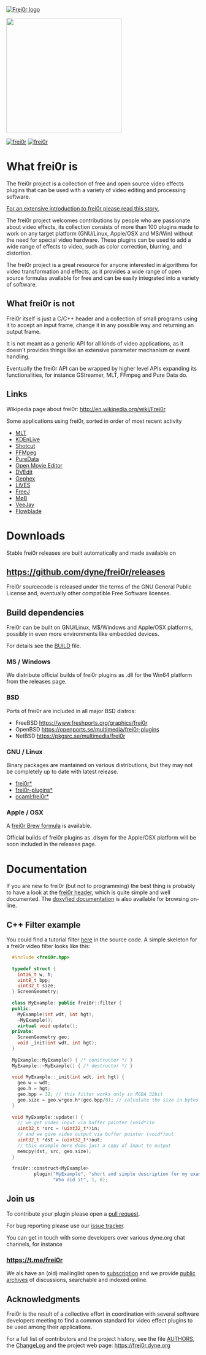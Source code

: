 [![Frei0r logo](https://github.com/dyne/frei0r/raw/gh_pages/pics/frei0r.png)](https://frei0r.dyne.org)

<img src="https://files.dyne.org/software_by_dyne.png" width="300">

[![frei0r](https://github.com/dyne/frei0r/actions/workflows/test.yml/badge.svg)](https://github.com/dyne/frei0r/actions/workflows/test.yml)
[![frei0r](https://github.com/dyne/frei0r/actions/workflows/release.yml/badge.svg)](https://github.com/dyne/frei0r/actions/workflows/release.yml)


# What frei0r is 

The frei0r project is a collection of free and open source video effects plugins that can be used with a variety of video editing and processing software.

[For an extensive introduction to frei0r please read this story.](https://jaromil.medium.com/frei0r-the-free-and-open-source-video-effect-preservation-project-604134dde8b3?source=friends_link&sk=c83a054b979d421279f5fc3d2ea1acd8)

The frei0r project welcomes contributions by people who are passionate about video effects, its collection consists of more than 100 plugins made to work on any target platform (GNU/Linux, Apple/OSX and MS/Win) without the need for special video hardware. These plugins can be used to add a wide range of effects to video, such as color correction, blurring, and distortion.

The frei0r project is a great resource for anyone interested in algorithms for video transformation and effects, as it provides a wide range of open source formulas available for free and can be easily integrated into a variety of software. 


## What frei0r is not 

Frei0r itself is just a C/C++ header and a collection of small programs using it to accept an input frame, change it in any possible way and returning an output frame.

It is not meant as a generic API for all kinds of video applications, as it doesn't provides things like an extensive parameter mechanism or event handling.

Eventually the frei0r API can be wrapped by higher level APIs expanding its functionalities, for instance GStreamer, MLT, FFmpeg and Pure Data do.

## Links

Wikipedia page about frei0r: http://en.wikipedia.org/wiki/Frei0r

Some applications using frei0r, sorted in order of most recent activity

- [MLT](http://www.mltframework.org/)
- [KDEnLive](http://www.kdenlive.org/)
- [Shotcut](https://www.shotcut.org/)
- [FFMpeg](https://g=ffmpeg.org)
- [PureData](http://www.artefacte.org/pd/)
- [Open  Movie  Editor](http://openmovieeditor.sourceforge.net/)
- [DVEdit](http://www.freenet.org.nz/dvedit)
- [Gephex](http://www.gephex.org/)
- [LiVES](http://lives.sf.net)
- [FreeJ](http://freej.dyne.org)
- [MøB](http://mob.bek.no/)
- [VeeJay](http://veejayhq.net)
- [Flowblade](http://code.google.com/p/flowblade/)


# Downloads

Stable frei0r releases are built automatically and made available on

## https://github.com/dyne/frei0r/releases

Frei0r sourcecode is released under the terms of the GNU General Public License and, eventually other compatible Free Software licenses.

## Build dependencies 

Frei0r can be built on GNU/Linux, M$/Windows and Apple/OSX platforms, possibly in even more environments like embedded devices.

For details see the [BUILD](/BUILD.md) file.

### MS / Windows

We distribute official builds of frei0r plugins as .dll for the Win64 platform from the releases page.

### BSD

Ports of frei0r are included in all major BSD distros:
- FreeBSD https://www.freshports.org/graphics/frei0r
- OpenBSD https://openports.se/multimedia/frei0r-plugins
- NetBSD https://pkgsrc.se/multimedia/frei0r

### GNU / Linux

Binary packages are mantained on various distributions, but they may not be completely up to date with latest release.

- [frei0r*](https://repology.org/project/frei0r/versions)
- [frei0r-plugins*](https://repology.org/project/frei0r-plugins/versions)
- [ocaml:frei0r*](https://repology.org/project/ocaml:frei0r/versions)

### Apple / OSX 

A [frei0r Brew formula](https://formulae.brew.sh/formula/frei0r) is available.

Official builds of frei0r plugins as .dlsym for the Apple/OSX platform will be soon included in the releases page.

# Documentation 


If you are new to frei0r (but not to programming) the best thing is probably to have a look at the [frei0r header](/include/frei0r.h), which is quite simple and well documented. The [doxyfied documentation](http://frei0r.dyne.org/codedoc/html) is also available for browsing on-line.


## C++ Filter example 

You could find a tutorial filter [here](https://github.com/dyne/frei0r/tree/master/src/filter/tutorial) in the source code.
A simple skeleton for a frei0r video filter looks like this:

```c++
  #include <frei0r.hpp>
  
  typedef struct {
    int16_t w, h;
    uint8_t bpp;
    uint32_t size;
  } ScreenGeometry;
  
  class MyExample: public frei0r::filter {
  public:
    MyExample(int wdt, int hgt);
    ~MyExample();
    virtual void update();
  private:
    ScreenGeometry geo;
    void _init(int wdt, int hgt);
  }
  
  MyExample::MyExample() { /* constructor */ }
  MyExample::~MyExample() { /* destructor */ }
  
  void MyExample::_init(int wdt, int hgt) {
    geo.w = wdt;
    geo.h = hgt;
    geo.bpp = 32; // this filter works only in RGBA 32bit
    geo.size = geo.w*geo.h*(geo.bpp/8); // calculate the size in bytes
  }
  
  void MyExample::update() {
    // we get video input via buffer pointer (void*)in 
    uint32_t *src = (uint32_t*)in;
    // and we give video output via buffer pointer (void*)out
    uint32_t *dst = (uint32_t*)out;
    // this example here does just a copy of input to output
    memcpy(dst, src, geo.size);
  }
    
  frei0r::construct<MyExample>
          plugin("MyExample", "short and simple description for my example",
                 "Who did it", 1, 0);
```

## Join us 

To contribute your plugin please open a [pull request](https://github.com/dyne/frei0r/pulls).

For bug reporting please use our [issue tracker](https://github.com/dyne/frei0r/issues).

You can get in touch with some developers over various dyne.org chat channels, for instance

### https://t.me/frei0r

We als have an (old) mailinglist open to [subscription](https://mailinglists.dyne.org/cgi-bin/mailman/listinfo/frei0r) and we provide [public archives](https://lists.dyne.org/lurker/list/frei0r.en.html) of discussions, searchable and indexed online.

## Acknowledgments 

Frei0r is the result of a collective effort in coordination with several software developers meeting to find a common standard for video effect plugins to be used among their applications.

For a full list of contributors and the project history, see the file [AUTHORS](/AUTHORS), the [ChangeLog](/ChangeLog) and the project web page: https://frei0r.dyne.org


